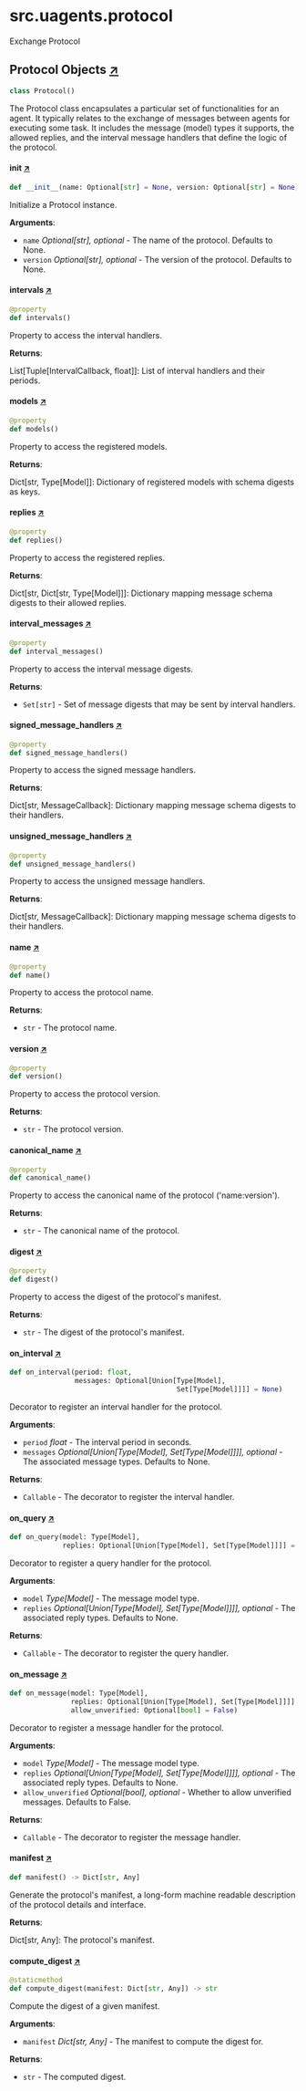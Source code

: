 # src.uagents.protocol

Exchange Protocol

## Protocol Objects [↗](https://github.com/fetchai/uAgents/blob/main/python/src/uagents/protocol.py#L17)

```python
class Protocol()
```

The Protocol class encapsulates a particular set of functionalities for an agent.
It typically relates to the exchange of messages between agents for executing some task.
It includes the message (model) types it supports, the allowed replies, and the
interval message handlers that define the logic of the protocol.

#### **init** [↗](https://github.com/fetchai/uAgents/blob/main/python/src/uagents/protocol.py#L26)

```python
def __init__(name: Optional[str] = None, version: Optional[str] = None)
```

Initialize a Protocol instance.

**Arguments**:

- `name` _Optional[str], optional_ - The name of the protocol. Defaults to None.
- `version` _Optional[str], optional_ - The version of the protocol. Defaults to None.

#### intervals [↗](https://github.com/fetchai/uAgents/blob/main/python/src/uagents/protocol.py#L51)

```python
@property
def intervals()
```

Property to access the interval handlers.

**Returns**:

List[Tuple[IntervalCallback, float]]: List of interval handlers and their periods.

#### models [↗](https://github.com/fetchai/uAgents/blob/main/python/src/uagents/protocol.py#L61)

```python
@property
def models()
```

Property to access the registered models.

**Returns**:

Dict[str, Type[Model]]: Dictionary of registered models with schema digests as keys.

#### replies [↗](https://github.com/fetchai/uAgents/blob/main/python/src/uagents/protocol.py#L71)

```python
@property
def replies()
```

Property to access the registered replies.

**Returns**:

Dict[str, Dict[str, Type[Model]]]: Dictionary mapping message schema digests to their
allowed replies.

#### interval_messages [↗](https://github.com/fetchai/uAgents/blob/main/python/src/uagents/protocol.py#L82)

```python
@property
def interval_messages()
```

Property to access the interval message digests.

**Returns**:

- `Set[str]` - Set of message digests that may be sent by interval handlers.

#### signed_message_handlers [↗](https://github.com/fetchai/uAgents/blob/main/python/src/uagents/protocol.py#L92)

```python
@property
def signed_message_handlers()
```

Property to access the signed message handlers.

**Returns**:

Dict[str, MessageCallback]: Dictionary mapping message schema digests to their handlers.

#### unsigned_message_handlers [↗](https://github.com/fetchai/uAgents/blob/main/python/src/uagents/protocol.py#L102)

```python
@property
def unsigned_message_handlers()
```

Property to access the unsigned message handlers.

**Returns**:

Dict[str, MessageCallback]: Dictionary mapping message schema digests to their handlers.

#### name [↗](https://github.com/fetchai/uAgents/blob/main/python/src/uagents/protocol.py#L112)

```python
@property
def name()
```

Property to access the protocol name.

**Returns**:

- `str` - The protocol name.

#### version [↗](https://github.com/fetchai/uAgents/blob/main/python/src/uagents/protocol.py#L122)

```python
@property
def version()
```

Property to access the protocol version.

**Returns**:

- `str` - The protocol version.

#### canonical_name [↗](https://github.com/fetchai/uAgents/blob/main/python/src/uagents/protocol.py#L132)

```python
@property
def canonical_name()
```

Property to access the canonical name of the protocol ('name:version').

**Returns**:

- `str` - The canonical name of the protocol.

#### digest [↗](https://github.com/fetchai/uAgents/blob/main/python/src/uagents/protocol.py#L142)

```python
@property
def digest()
```

Property to access the digest of the protocol's manifest.

**Returns**:

- `str` - The digest of the protocol's manifest.

#### on_interval [↗](https://github.com/fetchai/uAgents/blob/main/python/src/uagents/protocol.py#L152)

```python
def on_interval(period: float,
                messages: Optional[Union[Type[Model],
                                         Set[Type[Model]]]] = None)
```

Decorator to register an interval handler for the protocol.

**Arguments**:

- `period` _float_ - The interval period in seconds.
- `messages` _Optional[Union[Type[Model], Set[Type[Model]]]], optional_ - The associated
  message types. Defaults to None.

**Returns**:

- `Callable` - The decorator to register the interval handler.

#### on_query [↗](https://github.com/fetchai/uAgents/blob/main/python/src/uagents/protocol.py#L205)

```python
def on_query(model: Type[Model],
             replies: Optional[Union[Type[Model], Set[Type[Model]]]] = None)
```

Decorator to register a query handler for the protocol.

**Arguments**:

- `model` _Type[Model]_ - The message model type.
- `replies` _Optional[Union[Type[Model], Set[Type[Model]]]], optional_ - The associated
  reply types. Defaults to None.

**Returns**:

- `Callable` - The decorator to register the query handler.

#### on_message [↗](https://github.com/fetchai/uAgents/blob/main/python/src/uagents/protocol.py#L223)

```python
def on_message(model: Type[Model],
               replies: Optional[Union[Type[Model], Set[Type[Model]]]] = None,
               allow_unverified: Optional[bool] = False)
```

Decorator to register a message handler for the protocol.

**Arguments**:

- `model` _Type[Model]_ - The message model type.
- `replies` _Optional[Union[Type[Model], Set[Type[Model]]]], optional_ - The associated
  reply types. Defaults to None.
- `allow_unverified` _Optional[bool], optional_ - Whether to allow unverified messages.
  Defaults to False.

**Returns**:

- `Callable` - The decorator to register the message handler.

#### manifest [↗](https://github.com/fetchai/uAgents/blob/main/python/src/uagents/protocol.py#L286)

```python
def manifest() -> Dict[str, Any]
```

Generate the protocol's manifest, a long-form machine readable description of the
protocol details and interface.

**Returns**:

Dict[str, Any]: The protocol's manifest.

#### compute_digest [↗](https://github.com/fetchai/uAgents/blob/main/python/src/uagents/protocol.py#L346)

```python
@staticmethod
def compute_digest(manifest: Dict[str, Any]) -> str
```

Compute the digest of a given manifest.

**Arguments**:

- `manifest` _Dict[str, Any]_ - The manifest to compute the digest for.

**Returns**:

- `str` - The computed digest.
